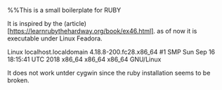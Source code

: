 %%This is a small boilerplate for RUBY

It is inspired by the (article)[https://learnrubythehardway.org/book/ex46.html]. as of now it is executable under Linux Feadora.

Linux localhost.localdomain 4.18.8-200.fc28.x86_64 #1 SMP Sun Sep 16 18:15:41 UTC 2018 x86_64 x86_64 x86_64 GNU/Linux


It does not work untder cygwin since the ruby installation seems to be broken.



